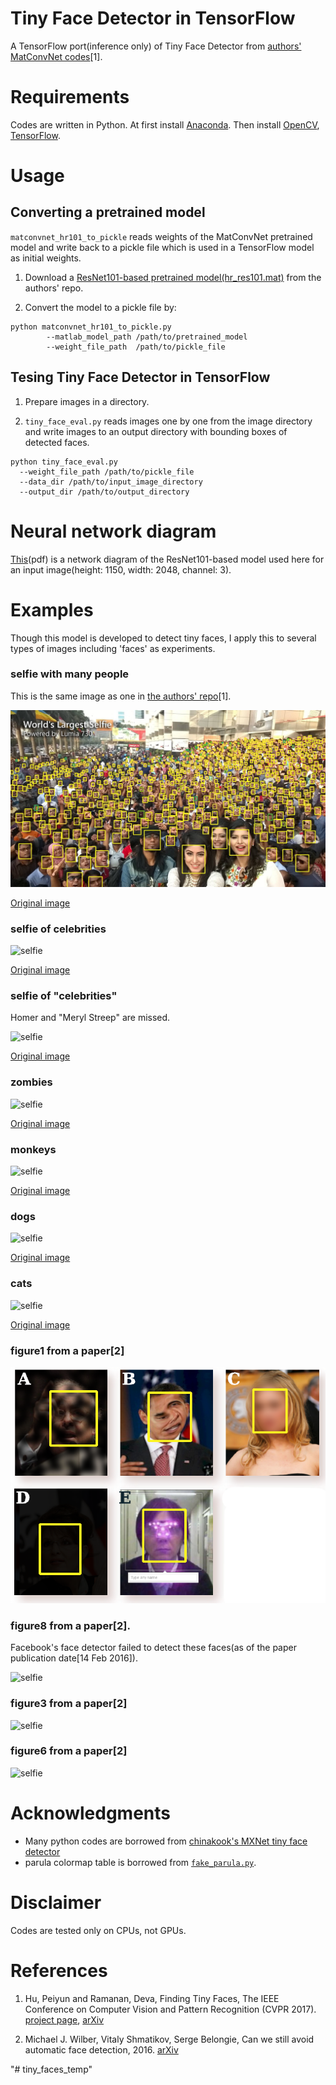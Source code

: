 # Tiny Face Detector in TensorFlow

 A TensorFlow port(inference only) of Tiny Face Detector from [authors' MatConvNet codes](https://github.com/peiyunh/tiny)[1].

# Requirements

Codes are written in Python. At first install [Anaconda](https://docs.anaconda.com/anaconda/install.html).
Then install [OpenCV](https://github.com/opencv/opencv), [TensorFlow](https://www.tensorflow.org/).

# Usage

## Converting a pretrained model

`matconvnet_hr101_to_pickle` reads weights of the MatConvNet pretrained model and 
write back to a pickle file which is used in a TensorFlow model as initial weights.

1. Download a [ResNet101-based pretrained model(hr_res101.mat)](https://www.cs.cmu.edu/%7Epeiyunh/tiny/hr_res101.mat) 
from the authors' repo.

2. Convert the model to a pickle file by:
```
python matconvnet_hr101_to_pickle.py 
        --matlab_model_path /path/to/pretrained_model 
        --weight_file_path  /path/to/pickle_file
```

## Tesing Tiny Face Detector in TensorFlow

1. Prepare images in a directory. 

2. `tiny_face_eval.py` reads images one by one from the image directory and 
write images to an output directory with bounding boxes of detected faces.
```
python tiny_face_eval.py
  --weight_file_path /path/to/pickle_file
  --data_dir /path/to/input_image_directory
  --output_dir /path/to/output_directory
```

# Neural network diagram

[This](https://github.com/cydonia999/Tiny_Faces_in_Tensorflow/blob/master/networks/ResNet101.pdf)(pdf) is 
a network diagram of the ResNet101-based model used here for an input image(height: 1150, width: 2048, channel: 3).


# Examples

Though this model is developed to detect tiny faces, I apply this to several types of images including 'faces' 
as experiments.

### selfie with many people
This is the same image as one in [the authors' repo](https://github.com/peiyunh/tiny)[1].

![selfie](https://github.com/varunkuntal/TinyFacesInTheWildGAN/blob/master/images/selfie.jpg)

[Original image](https://github.com/peiyunh/tiny/blob/master/data/demo/selfie.jpg)

### selfie of celebrities
![selfie](https://github.com/cydonia999/Tiny_Faces_in_Tensorflow/blob/master/images/celeb.jpg?raw=true)

[Original image](https://twitter.com/thesimpsons/status/441000198995582976)

### selfie of "celebrities"
Homer and "Meryl Streep" are missed.

![selfie](https://github.com/cydonia999/Tiny_Faces_in_Tensorflow/blob/master/images/celeb2.jpg?raw=true)

[Original image](https://twitter.com/thesimpsons/status/441000198995582976)

### zombies
![selfie](https://github.com/cydonia999/Tiny_Faces_in_Tensorflow/blob/master/images/zombies.jpg?raw=true)

[Original image](http://www.talkingwalkingdead.com/2012/03/walk-on-by.html)

### monkeys
![selfie](https://github.com/cydonia999/Tiny_Faces_in_Tensorflow/blob/master/images/monkeys.jpg?raw=true)

[Original image](http://intisari.grid.id/index.php/Techno/Science/Manusia-Saling-Mengenal-Wajah-Simpanse-Saling-Mengenal-Pantat)

### dogs
![selfie](https://github.com/cydonia999/Tiny_Faces_in_Tensorflow/blob/master/images/dogs.jpg?raw=true)

[Original image](http://www.socialitelife.com/photos/sweet-crazy-woman-adopts-1500-dogs-200-cats/some-may-think-shes-barking-mad-but-one-chinese-woman-adopted-1500-stray-dogs)

### cats
![selfie](https://github.com/cydonia999/Tiny_Faces_in_Tensorflow/blob/master/images/cats.png?raw=true)

[Original image](http://kodex.me/clanak/80268/na-ovom-ostrvu-macke-su-najbrojniji-stanovnici)

### figure1 from a paper[2]
![selfie](https://github.com/cydonia999/Tiny_Faces_in_Tensorflow/blob/master/images/fig1.png?raw=true)

### figure8 from a paper[2]. 
Facebook's face detector failed to detect these faces(as of the paper publication date[14 Feb 2016]).

![selfie](https://github.com/cydonia999/Tiny_Faces_in_Tensorflow/blob/master/images/fig8.png?raw=true)

### figure3 from a paper[2]
![selfie](https://github.com/cydonia999/Tiny_Faces_in_Tensorflow/blob/master/images/fig3.png?raw=true)

### figure6 from a paper[2]
![selfie](https://github.com/cydonia999/Tiny_Faces_in_Tensorflow/blob/master/images/fig6.png?raw=true)

# Acknowledgments

- Many python codes are borrowed from [chinakook's MXNet tiny face detector](https://github.com/chinakook/hr101_mxnet)
- parula colormap table is borrowed from [`fake_parula.py`](https://github.com/BIDS/colormap/blob/master/fake_parula.py).

# Disclaimer

Codes are tested only on CPUs, not GPUs.

# References

1. Hu, Peiyun and Ramanan, Deva,
     Finding Tiny Faces,
     The IEEE Conference on Computer Vision and Pattern Recognition (CVPR 2017).
     [project page](https://www.cs.cmu.edu/~peiyunh/tiny/), [arXiv](https://arxiv.org/abs/1612.04402)

2. Michael J. Wilber, Vitaly Shmatikov, Serge Belongie,
     Can we still avoid automatic face detection, 2016.
     [arXiv](https://arxiv.org/abs/1602.04504)

"# tiny_faces_temp" 

